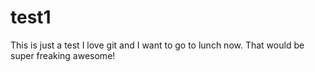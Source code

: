 # test1
This is just a test
I love git and I want to go to lunch now. That would be super freaking awesome!
